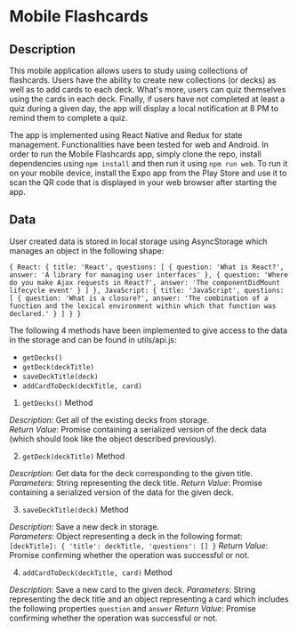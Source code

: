 # Mobile Flashcards

## Description

This mobile application allows users to study using collections of flashcards. Users have the ability to create new collections (or decks) as well as to add cards to each deck. What's more, users can quiz themselves using the cards in each deck. Finally, if users have not completed at least a quiz during a given day, the app will display a local notification at 8 PM to remind them to complete a quiz.

The app is implemented using React Native and Redux for state management. Functionalities have been tested for web and Android. In order to run the Mobile Flashcards app, simply clone the repo, install dependencies using `npm install` and then run it using `npm run web`. To run it on your mobile device, install the Expo app from the Play Store and use it to scan the QR code that is displayed in your web browser after starting the app.

## Data

User created data is stored in local storage using AsyncStorage which manages an object in the following shape:

`{
   React: {
     title: 'React',
     questions: [
       {
         question: 'What is React?',
         answer: 'A library for managing user interfaces'
       },
       {
         question: 'Where do you make Ajax requests in React?',
         answer: 'The componentDidMount lifecycle event'
       }
     ]
   },
   JavaScript: {
     title: 'JavaScript',
     questions: [
       {
         question: 'What is a closure?',
         answer: 'The combination of a function and the lexical environment within which that function was declared.'
       }
     ]
   }
 }`

The following 4 methods have been implemented to give access to the data in the storage and can be found in utils/api.js:

* `getDecks()`
* `getDeck(deckTitle)`
* `saveDeckTitle(deck)`
* `addCardToDeck(deckTitle, card)`

1) `getDecks()` Method

*Description*: Get all of the existing decks from storage.  
*Return Value*: Promise containing a serialized version of the deck data (which should look like the object described previously).

2) `getDeck(deckTitle)` Method

*Description*: Get data for the deck corresponding to the given title.
*Parameters*: String representing the deck title.
*Return Value*: Promise containing a serialized version of the data for the given deck.

3) `saveDeckTitle(deck)` Method

*Description*: Save a new deck in storage.  
*Parameters*:  Object representing a deck in the following format: 
`[deckTitle]: {
    'title': deckTitle,
    'questions': []
}`
*Return Value*: Promise confirming whether the operation was successful or not.

4) `addCardToDeck(deckTitle, card)` Method

*Description*: Save a new card to the given deck.
*Parameters*: String representing the deck title and an object representing a card which includes the following properties `question` and `answer`
*Return Value*: Promise confirming whether the operation was successful or not.
